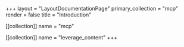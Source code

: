 +++
layout = "LayoutDocumentationPage"
primary_collection = "mcp"
render = false
title = "Introduction"

[[collection]]
name = "mcp"

[[collection]]
name = "leverage_content"
+++
